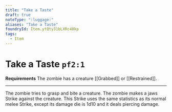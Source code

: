 ```yaml
---
title: "Take a Taste"
draft: true
noteType: ":luggage:"
aliases: "Take a Taste"
foundryId: Item.ytQty31bLXRc40kp
tags:
  - Item
---
```


# Take a Taste `pf2:1`

**Requirements** The zombie has a creature [[Grabbed]] or [[Restrained]].

* * *

The zombie tries to grasp and bite a creature. The zombie makes a jaws Strike against the creature. This Strike uses the same statistics as its normal melee Strike, except its damage die is 1d10 and it deals piercing damage.
